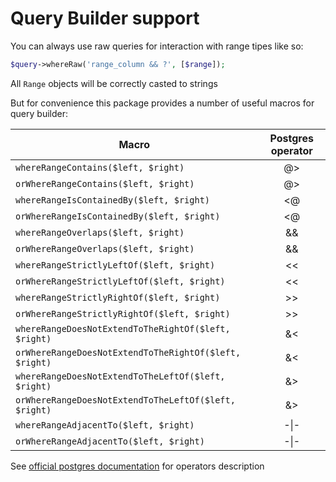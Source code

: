 # Query Builder support

You can always use raw queries for interaction with range tipes like so:

```php
$query->whereRaw('range_column && ?', [$range]);
```

All `Range` objects will be correctly casted to strings

But for convenience this package provides a number of useful macros for query builder:

 | Macro                                                   | Postgres operator   | 
 | ------------------------------------------------------- |:-------------------:| 
 | `whereRangeContains($left, $right)`                     | @>                  |
 | `orWhereRangeContains($left, $right)`                   | @>                  |
 | `whereRangeIsContainedBy($left, $right)`                | <@                  |
 | `orWhereRangeIsContainedBy($left, $right)`              | <@                  |
 | `whereRangeOverlaps($left, $right)`                     | &&                  |
 | `orWhereRangeOverlaps($left, $right)`                   | &&                  |
 | `whereRangeStrictlyLeftOf($left, $right)`               | <<                  |
 | `orWhereRangeStrictlyLeftOf($left, $right)`             | <<                  |
 | `whereRangeStrictlyRightOf($left, $right)`              | >>                  |
 | `orWhereRangeStrictlyRightOf($left, $right)`            | >>                  |
 | `whereRangeDoesNotExtendToTheRightOf($left, $right)`    | &<                  |
 | `orWhereRangeDoesNotExtendToTheRightOf($left, $right)`  | &<                  |
 | `whereRangeDoesNotExtendToTheLeftOf($left, $right)`     | &>                  |
 | `orWhereRangeDoesNotExtendToTheLeftOf($left, $right)`   | &>                  |
 | `whereRangeAdjacentTo($left, $right)`                   | -&#124;-            |
 | `orWhereRangeAdjacentTo($left, $right)`                 | -&#124;-            |

See [official postgres documentation](https://www.postgresql.org/docs/current/functions-range.html) for operators description
